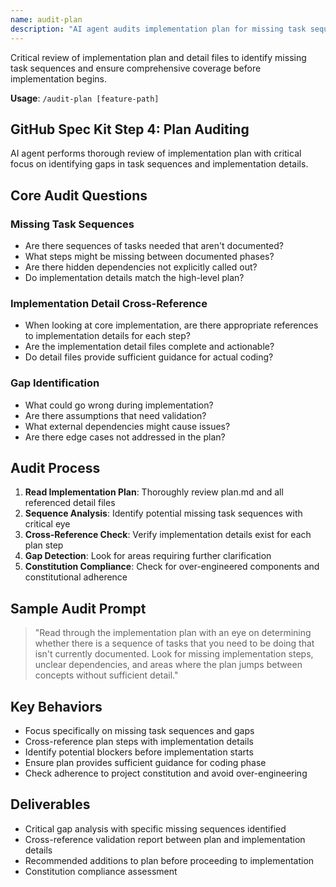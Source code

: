 ```yaml
---
name: audit-plan
description: "AI agent audits implementation plan for missing task sequences and gaps"
---
```


Critical review of implementation plan and detail files to identify missing task sequences and ensure comprehensive coverage before implementation begins.

**Usage**: `/audit-plan [feature-path]`

## GitHub Spec Kit Step 4: Plan Auditing

AI agent performs thorough review of implementation plan with critical focus on identifying gaps in task sequences and implementation details.

## Core Audit Questions

### Missing Task Sequences
- Are there sequences of tasks needed that aren't documented?
- What steps might be missing between documented phases?
- Are there hidden dependencies not explicitly called out?
- Do implementation details match the high-level plan?

### Implementation Detail Cross-Reference
- When looking at core implementation, are there appropriate references to implementation details for each step?
- Are the implementation detail files complete and actionable?
- Do detail files provide sufficient guidance for actual coding?

### Gap Identification
- What could go wrong during implementation?
- Are there assumptions that need validation?
- What external dependencies might cause issues?
- Are there edge cases not addressed in the plan?

## Audit Process

1. **Read Implementation Plan**: Thoroughly review plan.md and all referenced detail files
2. **Sequence Analysis**: Identify potential missing task sequences with critical eye
3. **Cross-Reference Check**: Verify implementation details exist for each plan step
4. **Gap Detection**: Look for areas requiring further clarification
5. **Constitution Compliance**: Check for over-engineered components and constitutional adherence

## Sample Audit Prompt

> "Read through the implementation plan with an eye on determining whether there is a sequence of tasks that you need to be doing that isn't currently documented. Look for missing implementation steps, unclear dependencies, and areas where the plan jumps between concepts without sufficient detail."

## Key Behaviors

- Focus specifically on missing task sequences and gaps
- Cross-reference plan steps with implementation details
- Identify potential blockers before implementation starts
- Ensure plan provides sufficient guidance for coding phase
- Check adherence to project constitution and avoid over-engineering

## Deliverables

- Critical gap analysis with specific missing sequences identified
- Cross-reference validation report between plan and implementation details
- Recommended additions to plan before proceeding to implementation
- Constitution compliance assessment
